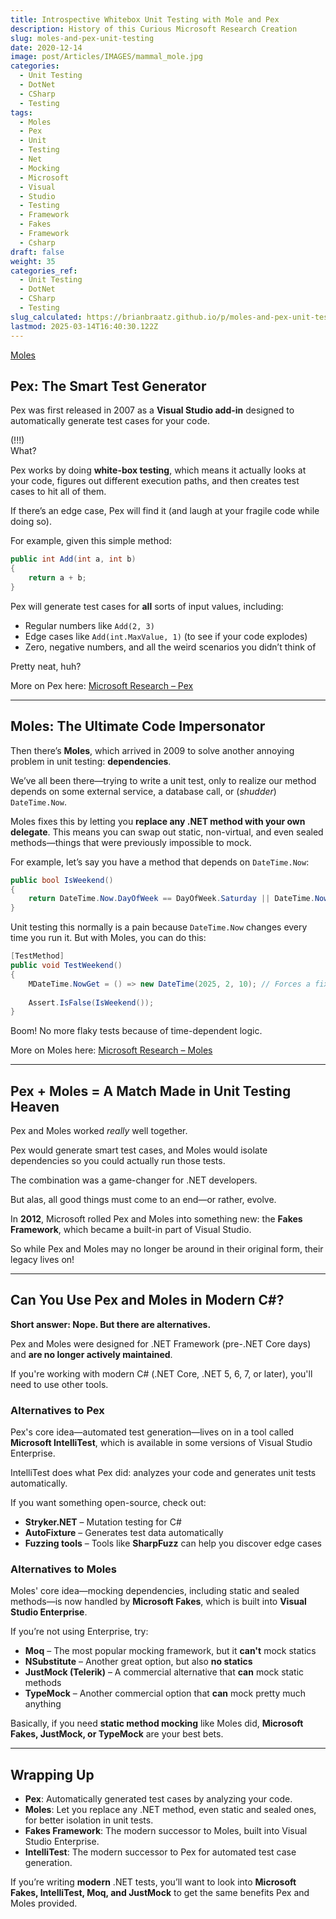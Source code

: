 ```yaml
---
title: Introspective Whitebox Unit Testing with Mole and Pex
description: History of this Curious Microsoft Research Creation
slug: moles-and-pex-unit-testing
date: 2020-12-14
image: post/Articles/IMAGES/mammal_mole.jpg
categories:
  - Unit Testing
  - DotNet
  - CSharp
  - Testing
tags:
  - Moles
  - Pex
  - Unit
  - Testing
  - Net
  - Mocking
  - Microsoft
  - Visual
  - Studio
  - Testing
  - Framework
  - Fakes
  - Framework
  - Csharp
draft: false
weight: 35
categories_ref:
  - Unit Testing
  - DotNet
  - CSharp
  - Testing
slug_calculated: https://brianbraatz.github.io/p/moles-and-pex-unit-testing
lastmod: 2025-03-14T16:40:30.122Z
---
```

[Moles](https://www.nwf.org/Educational-Resources/Wildlife-Guide/Mammals/Moles)

<!--

# The History of Moles and Pex: The Dynamic Duo of .NET Unit Testing  
-->

<!-- 
Ever tried to write unit tests and thought, *"Man, this would be a lot easier if I could just hijack this method and make it do what I want?"* Well, good news: Microsoft Research felt the same way! Enter **Pex** and **Moles**, two tools that made unit testing in .NET a whole lot less painful.  
-->

## Pex: The Smart Test Generator

Pex was first released in 2007 as a **Visual Studio add-in** designed to automatically generate test cases for your code.

(!!!)\
What?

<!-- 
It’s like having an overachieving intern who keeps poking at your methods, trying to find ways to break them.  
-->

Pex works by doing **white-box testing**, which means it actually looks at your code, figures out different execution paths, and then creates test cases to hit all of them.

If there’s an edge case, Pex will find it (and laugh at your fragile code while doing so).

For example, given this simple method:

```csharp
public int Add(int a, int b)
{
    return a + b;
}
```

Pex will generate test cases for **all** sorts of input values, including:

* Regular numbers like `Add(2, 3)`
* Edge cases like `Add(int.MaxValue, 1)` (to see if your code explodes)
* Zero, negative numbers, and all the weird scenarios you didn’t think of

Pretty neat, huh?

More on Pex here: [Microsoft Research – Pex](https://www.microsoft.com/en-us/research/project/pex-and-moles-isolation-and-white-box-unit-testing-for-net/)

***

## Moles: The Ultimate Code Impersonator

Then there’s **Moles**, which arrived in 2009 to solve another annoying problem in unit testing: **dependencies**.

We’ve all been there—trying to write a unit test, only to realize our method depends on some external service, a database call, or (*shudder*) `DateTime.Now`.

Moles fixes this by letting you **replace any .NET method with your own delegate**. This means you can swap out static, non-virtual, and even sealed methods—things that were previously impossible to mock.

For example, let’s say you have a method that depends on `DateTime.Now`:

```csharp
public bool IsWeekend()
{
    return DateTime.Now.DayOfWeek == DayOfWeek.Saturday || DateTime.Now.DayOfWeek == DayOfWeek.Sunday;
}
```

Unit testing this normally is a pain because `DateTime.Now` changes every time you run it. But with Moles, you can do this:

```csharp
[TestMethod]
public void TestWeekend()
{
    MDateTime.NowGet = () => new DateTime(2025, 2, 10); // Forces a fixed date (Monday)
    
    Assert.IsFalse(IsWeekend());
}
```

Boom! No more flaky tests because of time-dependent logic.

More on Moles here: [Microsoft Research – Moles](https://www.microsoft.com/en-us/research/project/moles-isolation-framework-for-net/)

***

## Pex + Moles = A Match Made in Unit Testing Heaven

Pex and Moles worked *really* well together.

Pex would generate smart test cases, and Moles would isolate dependencies so you could actually run those tests.

The combination was a game-changer for .NET developers.

But alas, all good things must come to an end—or rather, evolve.

In **2012**, Microsoft rolled Pex and Moles into something new: the **Fakes Framework**, which became a built-in part of Visual Studio.

So while Pex and Moles may no longer be around in their original form, their legacy lives on!

***

## Can You Use Pex and Moles in Modern C#?

**Short answer: Nope. But there are alternatives.**

Pex and Moles were designed for .NET Framework (pre-.NET Core days) and **are no longer actively maintained**.

If you're working with modern C# (.NET Core, .NET 5, 6, 7, or later), you'll need to use other tools.

### **Alternatives to Pex**

Pex's core idea—automated test generation—lives on in a tool called **Microsoft IntelliTest**, which is available in some versions of Visual Studio Enterprise.

IntelliTest does what Pex did: analyzes your code and generates unit tests automatically.

If you want something open-source, check out:

* **Stryker.NET** – Mutation testing for C#
* **AutoFixture** – Generates test data automatically
* **Fuzzing tools** – Tools like **SharpFuzz** can help you discover edge cases

### **Alternatives to Moles**

Moles' core idea—mocking dependencies, including static and sealed methods—is now handled by **Microsoft Fakes**, which is built into **Visual Studio Enterprise**.

If you’re not using Enterprise, try:

* **Moq** – The most popular mocking framework, but it **can't** mock statics
* **NSubstitute** – Another great option, but also **no statics**
* **JustMock (Telerik)** – A commercial alternative that **can** mock static methods
* **TypeMock** – Another commercial option that **can** mock pretty much anything

Basically, if you need **static method mocking** like Moles did, **Microsoft Fakes, JustMock, or TypeMock** are your best bets.

***

## Wrapping Up

* **Pex**: Automatically generated test cases by analyzing your code.
* **Moles**: Let you replace any .NET method, even static and sealed ones, for better isolation in unit tests.
* **Fakes Framework**: The modern successor to Moles, built into Visual Studio Enterprise.
* **IntelliTest**: The modern successor to Pex for automated test case generation.

If you’re writing **modern** .NET tests, you’ll want to look into **Microsoft Fakes, IntelliTest, Moq, and JustMock** to get the same benefits Pex and Moles provided.
